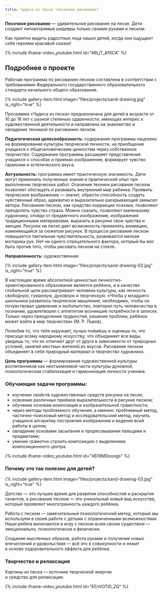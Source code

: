 ```yaml
---
title: Чудеса из песка (песочное рисование)
---
```


**Песочное рисование** — удивительное рисование на песке. Дети создают неповторимые шедевры только своими руками и песком.

Как приятно видеть радостные лица наших детей, когда они ощущают себя героями красивой сказки!

{% include iframe-video_youtube.html id="46LjT_AfXCA" %}


## Подробнее о проекте

Рабочая программа по рисованию песком составлена в соответствии с требованиями Федерального государственного образовательного стандарта начального общего образования.

{% include gallery-item.html image="files/projects/sand-drawing.jpg" is_right="true" %}

Программа «Чудеса из песка» предназначена для детей в возрасте от 10 до 18 лет с разной степенью одаренности, имеющих интерес к художественной деятельности и направлена на знакомство и овладение техникой по рисованию песком.

**Педагогическая целесообразность:** содержание программы нацелено на формирование культуры творческой личности, на приобщение учащихся к общечеловеческим ценностям через собственное творчество. Содержание программы расширяет представления учащихся о способах и приемах изображения, формирует чувство гармонии и эстетического вкуса.

**Актуальность:** программа имеет практическую значимость. Дети могут применить полученные знания и практический опыт при выполнении творческих работ. Освоение техники рисования песком позволяет обогащать и развивать внутренний мир ребенка. Проявить творческое воображение — значит, обрести способность создать чувственный образ, адекватно и выразительно раскрывающий замысел автора. Рисование песком, как средство коррекции психики, позволяют преодолеть чувство страха. Можно сказать, позволяют маленькому художнику, отойдя от предметного изображения, изображения традиционными материалами, выразить в рисунке свои чувства и эмоции. Рисунок на песке дает возможность применять анимацию, изменяющийся за сюжетом рисунок.
В процессе рисования песком повышается тактильная чувствительность, развивается мелкая моторика рук. Нет ни одного отрицательного фактора, который бы мог быть против того, чтобы рисовать песком на стекле.

**Направленность:** художественная.

{% include gallery-item.html image="files/projects/sand-drawing-02.jpg" is_right="true" %}

В настоящее время абсолютной ценностью личностно-ориентированного образования является ребёнок, и в качестве глобальной цели рассматривают человека культуры, как личность свободную, гуманную, духовную и творческую. «Чтобы у младшего школьника развилось творческое мышление, необходимо, чтобы он почувствовал удивление и любопытство, повторил путь человечества в познании, удовлетворил с аппетитом возникшие потребности в записях. Только через преодоление трудностей, решение проблем, ребёнок может войти в мир творчества» (М. Р. Львов).

Полюбив то, что тебя окружает, лучше поймёшь и оценишь то, что присуще всему народному искусству, что объединяет все виды, увидишь то, что их отличает друг от друга в зависимости от природных условий, занятий местных жителей,их вкусов. Рисование песком объединяет в себе природный материал и творчество художника.

**Цель программы** — формирование художественной культуры воспитанников как неотъемлемой части культуры духовной, психологическая стабилизация и гармонизация личности ученика.

### Обучающие задачи программы:
* изучение свойств художественных средств рисунка на песке;
* освоение различных приёмов выразительности в рисунке песком;
* обучение основам композиции и изобразительной грамотности;
* через методы проблемного обучения, а именно: проблемный метод, частично-поисковый метод и исследовательский метод, научить учащихся алгоритму построения изображения и ведения всей работы в целом;
* овладение основами засыпания и прорисовывания пальцами и предметами;
* умение грамотно строить композицию с выделением композиционного центра.

{% include iframe-video_youtube.html id="X619MDooogs" %}

### Почему это так полезно для детей?

{% include gallery-item.html image="files/projects/sand-drawing-03.jpg" is_right="true" %}

Детство — это лучшее время для развития способностей и раскрытия талантов, а рисование песком — это уникальный новый
вид искусства, который проявляет многогранность каждого ребёнка.

Работа с песком — замечательный психологический метод, который мы используем в своей работе с детьми с ограниченными
возможностями. Наши ребята включаются в игру с песком всем своим существом — эмоционально, психологически и физически.

Создание мысленных образов, работа руками и получение новых впечатлений и удовольствия — всё это в совокупности и лежит
в основе оздоровительного эффекта для ребёнка.


### Творчество и релаксация

Картины из песка — источник творческой энергии и средство для релаксации.

{% include iframe-video_youtube.html id="EEnVOTlD_ZQ" %}
